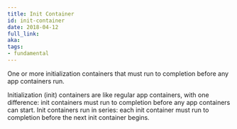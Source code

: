 ```yaml
---
title: Init Container
id: init-container
date: 2018-04-12
full_link: 
aka: 
tags:
- fundamental 
---
```

 One or more initialization containers that must run to completion before any app containers run. 

<!--more--> 

Initialization (init) containers are like regular app containers, with one difference: init containers must run to completion before any app containers can start. Init containers run in series: each init container must run to completion before the next init container begins.  


